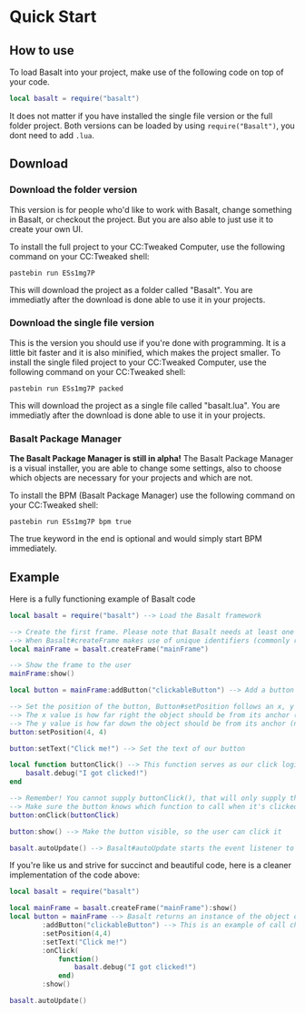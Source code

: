 # Quick Start

## How to use

To load Basalt into your project, make use of the following code on top of your code.
```lua
local basalt = require("basalt")
```

It does not matter if you have installed the single file version or the full folder project.
Both versions can be loaded by using `require("Basalt")`, you dont need to add `.lua`.

## Download

### Download the folder version
This version is for people who'd like to work with Basalt, change something in Basalt, or checkout the project.
But you are also able to just use it to create your own UI.


To install the full project to your CC:Tweaked Computer, use the following command on your CC:Tweaked shell:

`pastebin run ESs1mg7P`

This will download the project as a folder called "Basalt". You are immediatly after the download is done able to use it in your projects.

### Download the single file version
This is the version you should use if you're done with programming. It is a little bit faster and it is also minified, which makes the project smaller.
To install the single filed project to your CC:Tweaked Computer, use the following command on your CC:Tweaked shell:

`pastebin run ESs1mg7P packed`

This will download the project as a single file called "basalt.lua". You are immediatly after the download is done able to use it in your projects.

### Basalt Package Manager

**The Basalt Package Manager is still in alpha!**
The Basalt Package Manager is a visual installer, you are able to change some settings, also to choose which objects are necessary for your projects and which are not. 

To install the BPM (Basalt Package Manager) use the following command on your CC:Tweaked shell:

`pastebin run ESs1mg7P bpm true`

The true keyword in the end is optional and would simply start BPM immediately.

## Example
Here is a fully functioning example of Basalt code

```lua
local basalt = require("basalt") --> Load the Basalt framework

--> Create the first frame. Please note that Basalt needs at least one active "non-parent" frame to properly supply events
--> When Basalt#createFrame makes use of unique identifiers (commonly referred to as UIDs), meaning that the supplied value must be UNIQUE
local mainFrame = basalt.createFrame("mainFrame")

--> Show the frame to the user
mainFrame:show()

local button = mainFrame:addButton("clickableButton") --> Add a button to the mainFrame (With a unique identifier)

--> Set the position of the button, Button#setPosition follows an x, y pattern. 
--> The x value is how far right the object should be from its anchor (negative values from an anchor will travel left)
--> The y value is how far down the object should be from its anchor (negative values from an anchor will travel up)
button:setPosition(4, 4)

button:setText("Click me!") --> Set the text of our button

local function buttonClick() --> This function serves as our click logic 
    basalt.debug("I got clicked!")
end

--> Remember! You cannot supply buttonClick(), that will only supply the result of the function
--> Make sure the button knows which function to call when it's clicked
button:onClick(buttonClick)

button:show() --> Make the button visible, so the user can click it

basalt.autoUpdate() --> Basalt#autoUpdate starts the event listener to detect user input
```
If you're like us and strive for succinct and beautiful code, here is a cleaner implementation of the code above:
```lua
local basalt = require("basalt")

local mainFrame = basalt.createFrame("mainFrame"):show()
local button = mainFrame --> Basalt returns an instance of the object on most methods, to make use of "call-chaining"
        :addButton("clickableButton") --> This is an example of call chaining
        :setPosition(4,4) 
        :setText("Click me!")
        :onClick(
            function() 
                basalt.debug("I got clicked!") 
            end)
        :show()

basalt.autoUpdate()
```
